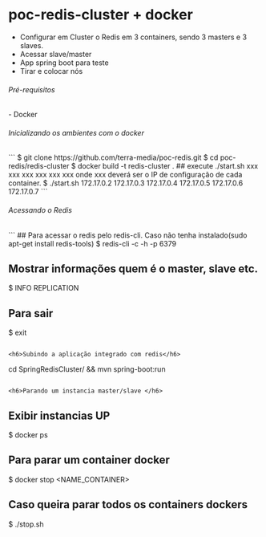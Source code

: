 # poc-redis-cluster + docker

- Configurar em Cluster o Redis em 3 containers, sendo 3 masters e 3 slaves.
- Acessar slave/master
- App spring boot para teste
- Tirar e colocar nós

<h6>Pré-requisitos </h6>
- Docker


<h6>Inicializando os ambientes com o docker </h6>
```
  $ git clone https://github.com/terra-media/poc-redis.git
  $ cd poc-redis/redis-cluster
  $ docker build -t redis-cluster .
  ## execute ./start.sh xxx xxx xxx xxx xxx xxx onde xxx deverá ser o IP de configuração de cada container. 
  $ ./start.sh 172.17.0.2 172.17.0.3 172.17.0.4 172.17.0.5 172.17.0.6 172.17.0.7
```  


<h6>Acessando o Redis </h6>
```
## Para acessar o redis pelo redis-cli. Caso não tenha instalado(sudo apt-get install redis-tools)
$ redis-cli -c -h <IP_CONTAINER> -p 6379

## Mostrar informações quem é o master, slave etc.
$ INFO REPLICATION

## Para sair
$ exit
```

<h6>Subindo a aplicação integrado com redis</h6>
```
cd SpringRedisCluster/ && mvn spring-boot:run

``` 

<h6>Parando um instancia master/slave </h6>
```
## Exibir instancias UP
$ docker ps

## Para parar um container docker
$ docker stop <NAME_CONTAINER>


## Caso queira parar todos os containers dockers
$ ./stop.sh
```
